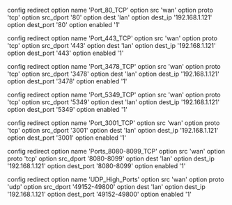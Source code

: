 config redirect
        option name 'Port_80_TCP'
        option src 'wan'
        option proto 'tcp'
        option src_dport '80'
        option dest 'lan'
        option dest_ip '192.168.1.121'
        option dest_port '80'
        option enabled '1'

config redirect
        option name 'Port_443_TCP'
        option src 'wan'
        option proto 'tcp'
        option src_dport '443'
        option dest 'lan'
        option dest_ip '192.168.1.121'
        option dest_port '443'
        option enabled '1'

config redirect
        option name 'Port_3478_TCP'
        option src 'wan'
        option proto 'tcp'
        option src_dport '3478'
        option dest 'lan'
        option dest_ip '192.168.1.121'
        option dest_port '3478'
        option enabled '1'

config redirect
        option name 'Port_5349_TCP'
        option src 'wan'
        option proto 'tcp'
        option src_dport '5349'
        option dest 'lan'
        option dest_ip '192.168.1.121'
        option dest_port '5349'
        option enabled '1'

config redirect
        option name 'Port_3001_TCP'
        option src 'wan'
        option proto 'tcp'
        option src_dport '3001'
        option dest 'lan'
        option dest_ip '192.168.1.121'
        option dest_port '3001'
        option enabled '1'

config redirect
        option name 'Ports_8080-8099_TCP'
        option src 'wan'
        option proto 'tcp'
        option src_dport '8080-8099'
        option dest 'lan'
        option dest_ip '192.168.1.121'
        option dest_port '8080-8099'
        option enabled '1'

config redirect
        option name 'UDP_High_Ports'
        option src 'wan'
        option proto 'udp'
        option src_dport '49152-49800'
        option dest 'lan'
        option dest_ip '192.168.1.121'
        option dest_port '49152-49800'
        option enabled '1'